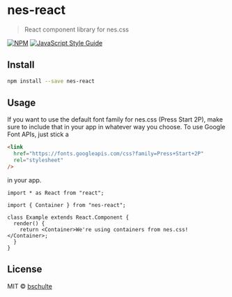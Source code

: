 # nes-react

> React component library for nes.css

[![NPM](https://img.shields.io/npm/v/nes-react.svg)](https://www.npmjs.com/package/nes-react) [![JavaScript Style Guide](https://img.shields.io/badge/code_style-standard-brightgreen.svg)](https://standardjs.com)

## Install

```bash
npm install --save nes-react
```

## Usage

If you want to use the default font family for nes.css (Press Start 2P), make sure to include that in your app in whatever way you choose.
To use Google Font APIs, just stick a

```html
<link
  href="https://fonts.googleapis.com/css?family=Press+Start+2P"
  rel="stylesheet"
/>
```

in your app.

```tsx
import * as React from "react";

import { Container } from "nes-react";

class Example extends React.Component {
  render() {
    return <Container>We're using containers from nes.css!</Container>;
  }
}
```

## License

MIT © [bschulte](https://github.com/bschulte)
